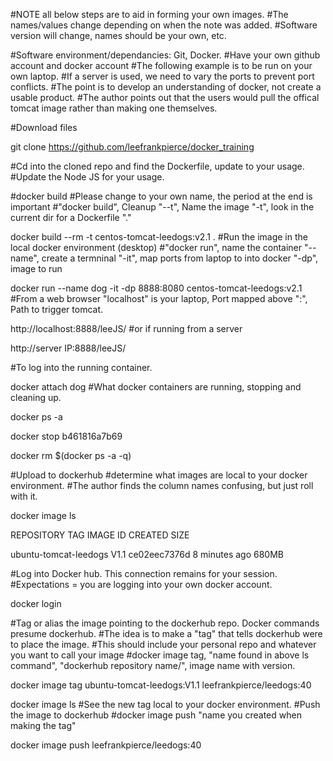 #NOTE all below steps are to aid in forming your own images. 
#The names/values change depending on when the note was added. 
#Software version will change, names should be your own, etc.

#Software environment/dependancies: Git, Docker.
#Have your own github account and docker account
#The following example is to be run on your own laptop.
#If a server is used, we need to vary the ports to prevent port conflicts.
#The point is to develop an understanding of docker, not create a usable product.
#The author points out that the users would pull the offical tomcat image rather than making one themselves. 

#Download files

git clone https://github.com/leefrankpierce/docker_training

#Cd into the cloned repo and find the Dockerfile, update to your usage. 
#Update the Node JS for your usage.

#docker build
#Please change to your own name, the period at the end is important
#"docker build", Cleanup "--t", Name the image "-t", look in the current dir for a Dockerfile "."

docker build --rm -t centos-tomcat-leedogs:v2.1 . 
#Run the image in the local docker environment (desktop) 
#"docker run", name the container "--name", create a termninal "-it", map ports from laptop to into docker "-dp", image to run

docker run --name dog -it -dp 8888:8080 centos-tomcat-leedogs:v2.1  
#From a web browser "localhost" is your laptop, Port mapped above ":", Path to trigger tomcat.

http://localhost:8888/leeJS/
#or if running from a server

http://server IP:8888/leeJS/

#To log into the running container.

docker attach dog
#What docker containers are running, stopping and cleaning up.

docker ps -a

docker stop b461816a7b69

docker rm $(docker ps -a -q)

#Upload to dockerhub
#determine what images are local to your docker environment.
#The author finds the column names confusing, but just roll with it.

docker image ls

REPOSITORY              TAG       IMAGE ID       CREATED         SIZE

ubuntu-tomcat-leedogs   V1.1      ce02eec7376d   8 minutes ago   680MB

#Log into Docker hub. This connection remains for your session.
#Expectations = you are logging into your own docker account.

docker login 

#Tag or alias the image pointing to the dockerhub repo. Docker commands presume dockerhub. 
#The idea is to make a "tag" that tells dockerhub were to place the image.
#This should include your personal repo and whatever you want to call your image
#docker image tag, "name found in above ls command", "dockerhub repository name/", image name with version. 

docker image tag ubuntu-tomcat-leedogs:V1.1 leefrankpierce/leedogs:40

docker image ls
#See the new tag local to your docker environment.
#Push the image to dockerhub
#docker image push "name you created when making the tag"

docker image push leefrankpierce/leedogs:40
